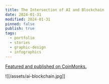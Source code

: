 ```yaml
---
title: The Intersection of AI and Blockchain
date: 2024-01-31
modified: 2024-01-31
pinned: false
publish: true
tags:
  - portfolio
  - stories
  - graphic-design
  - infographics
---
```


[Featured and published on CoinMonks.](https://medium.com/coinmonks/the-intersection-of-ai-and-blockchain-an-infographic-d33578fe3235)

![[/assets/ai-blockchain.jpg]]
